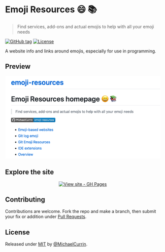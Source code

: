 # Emoji Resources 😄 📚
> Find services, add-ons and actual emojis to help with all your emoji needs

[![GitHub tag](https://img.shields.io/github/tag/MichaelCurrin/emoji-resources?include_prereleases=&sort=semver)](https://github.com/MichaelCurrin/emoji-resources/releases/)
[![License](https://img.shields.io/badge/License-MIT-blue)](#license)


A website info and links around emojis, especially for use in programming.


## Preview

<div align="center">
    <a href="https://michaelcurrin.github.io/emoji-resources/">
        <img src="/sample.png" alt="Sample screenshot" title="Sample screenshot" width="600" />
    </a>
</div>


## Explore the site

<div align="center">

[![View site - GH Pages](https://img.shields.io/badge/View_site-GH_Pages-2ea44f?style=for-the-badge)](https://michaelcurrin.github.io/emoji-resources/)

</div>


## Contributing

Contributions are welcome. Fork the repo and make a branch, then submit your fix or addition under [Pull Requests](https://github.com/MichaelCurrin/emoji-resources/pulls).


## License

Released under [MIT](/LICENSE) by [@MichaelCurrin](https://github.com/MichaelCurrin).
